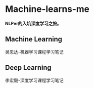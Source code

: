# Machine-learns-me

**NLPer的入坑深度学习之旅。**

## Machine Learning

吴恩达-机器学习课程学习笔记

## Deep Learning

李宏毅-深度学习课程学习笔记

